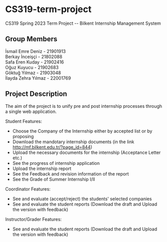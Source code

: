 # CS319-term-project
CS319 Spring 2023 Term Project -- Bilkent Internship Management System

## Group Members

İsmail Emre Deniz - 21901913\
Berkay İnceişçi - 21802088\
Safa Eren Kuday - 21902416\
Oğuz Kuyucu - 21902683\
Göktuğ Yılmaz - 21903048\
İlayda Zehra Yılmaz - 22001769

## Project Description
The aim of the project is to unify pre and post internship processes through a single web application.

Student Features:
- Choose the Company of the Internship either by accepted list or by proposing
- Download the mandotary internship documents (in the link http://mf.bilkent.edu.tr/?page_id=844)
- Upload the necessary documents for the internship (Acceptance Letter etc.)
- See the progress of internship application
- Upload the internship report
- See the Feedback and revision information of the report
- See the Grade of Summer Internship I/II 

Coordinator Features:
- See and evaluate (accept/reject) the students' selected companies
- See and evaluate the student reports (Download the draft and Upload the version with feedback)

Instructor/Grader Features:
- See and evaluate the student reports (Download the draft and Upload the version with feedback)
